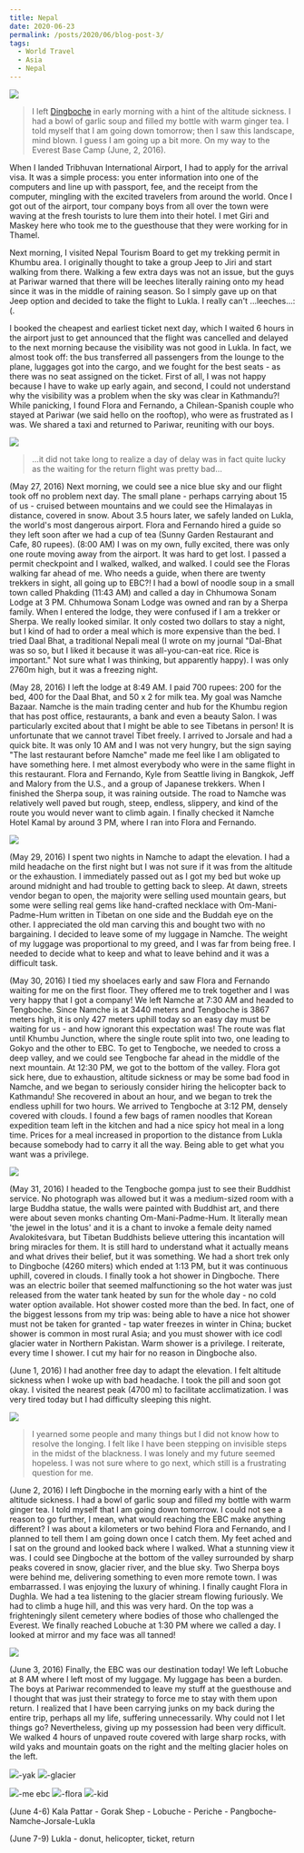 ```yaml
---
title: Nepal
date: 2020-06-23
permalink: /posts/2020/06/blog-post-3/
tags:
  - World Travel
  - Asia
  - Nepal
---
```


![](/photograph/nepal.khumbu.1.png)

>I left [Dingboche](https://goo.gl/maps/VJhhDz9UqBezfTvD9) in early morning with a hint of the altitude sickness. I had a bowl of garlic soup and filled my bottle with warm ginger tea. I told myself that I am going down tomorrow; then I saw this landscape, mind blown. I guess I am going up a bit more. On my way to the Everest Base Camp (June, 2, 2016).

When I landed Tribhuvan International Airport, I had to apply for the arrival visa. It was a simple process: you enter information into one of the computers and line up with passport, fee, and the receipt from the computer, mingling with the excited travelers from around the world. Once I got out of the airport, tour company boys from all over the town were waving at the fresh tourists to lure them into their hotel. I met Giri and Maskey here who took me to the guesthouse that they were working for in Thamel.

Next morning, I visited Nepal Tourism Board to get my trekking permit in Khumbu area. I originally thought to take a group Jeep to Jiri and start walking from there. Walking a few extra days was not an issue, but the guys at Pariwar warned that there will be leeches literally raining onto my head since it was in the middle of raining season. So I simply gave up on that Jeep option and decided to take the flight to Lukla. I really can't ...leeches...:(. 

I booked the cheapest and earliest ticket next day, which I waited 6 hours in the airport just to get announced that the flight was cancelled and delayed to the next morning because the visibility was not good in Lukla. In fact, we almost took off: the bus transferred all passengers from the lounge to the plane, luggages got into the cargo, and we fought for the best seats - as there was no seat assigned on the ticket. First of all, I was not happy because I have to wake up early again, and second, I could not understand why the visibility was a problem when the sky was clear in Kathmandu?! While panicking, I found Flora and Fernando, a Chilean-Spanish couple who stayed at Pariwar (we said hello on the rooftop), who were as frustrated as I was. We shared a taxi and returned to Pariwar, reuniting with our boys.

![](/photograph/nepal.khumbu.2.png)

>...it did not take long to realize a day of delay was in fact quite lucky as the waiting for the return flight was pretty bad... 

(May 27, 2016) Next morning, we could see a nice blue sky and our flight took off no problem next day. The small plane - perhaps carrying about 15 of us - cruised between mountains and we could see the Himalayas in distance, covered in snow. About 3.5 hours later, we safely landed on Lukla, the world's most dangerous airport. Flora and Fernando hired a guide so they left soon after we had a cup of tea (Sunny Garden Restaurant and Cafe, 80 rupees). (8:00 AM) I was on my own, fully excited, there was only one route moving away from the airport. It was hard to get lost. I passed a permit checkpoint and I walked, walked, and walked. I could see the Floras walking far ahead of me. Who needs a guide, when there are twenty trekkers in sight, all going up to EBC?! I had a bowl of noodle soup in a small town called Phakding (11:43 AM) and called a day in Chhumowa Sonam Lodge at 3 PM. Chhumowa Sonam Lodge was owned and ran by a Sherpa family. When I entered the lodge, they were confused if I am a trekker or Sherpa. We really looked similar. It only costed two dollars to stay a night, but I kind of had to order a meal which is more expensive than the bed. I tried Daal Bhat, a traditional Nepali meal (I wrote on my journal "Dal-Bhat was so so, but I liked it because it was all-you-can-eat rice. Rice is important." Not sure what I was thinking, but apparently happy). I was only 2760m high, but it was a freezing night.

(May 28, 2016) I left the lodge at 8:49 AM. I paid 700 rupees: 200 for the bed, 400 for the Daal Bhat, and 50 x 2 for milk tea. My goal was Namche Bazaar. Namche is the main trading center and hub for the Khumbu region that has post office, restaurants, a bank and even a beauty Salon. I was particularly excited about that I might be able to see Tibetans in person! It is unfortunate that we cannot travel Tibet freely. I arrived to Jorsale and had a quick bite. It was only 10 AM and I was not very hungry, but the sign saying "The last restaurant before Namche" made me feel like I am obligated to have something here. I met almost everybody who were in the same flight in this restaurant. Flora and Fernando, Kyle from Seattle living in Bangkok, Jeff and Malory from the U.S., and a group of Japanese trekkers. When I finished the Sherpa soup, it was raining outside. The road to Namche was relatively well paved but rough, steep, endless, slippery, and kind of the route you would never want to climb again. I finally checked it Namche Hotel Kamal by around 3 PM, where I ran into Flora and Fernando.

![](/photograph/nepal.khumbu.3.png)

(May 29, 2016) I spent two nights in Namche to adapt the elevation. I had a mild headache on the first night but I was not sure if it was from the altitude or the exhaustion. I immediately passed out as I got my bed but woke up around midnight and had trouble to getting back to sleep. At dawn, streets vendor began to open, the majority were selling used mountain gears, but some were selling real gems like hand-crafted necklace with Om-Mani-Padme-Hum written in Tibetan on one side and the Buddah eye on the other. I appreciated the old man carving this and bought two with no bargaining. I decided to leave some of my luggage in Namche. The weight of my luggage was proportional to my greed, and I was far from being free. I needed to decide what to keep and what to leave behind and it was a difficult task.

(May 30, 2016) I tied my shoelaces early and saw Flora and Fernando waiting for me on the first floor. They offered me to trek together and I was very happy that I got a company! We left Namche at 7:30 AM and headed to Tengboche. Since Namche is at 3440 meters and Tengboche is 3867 meters high, it is only 427 meters uphill today so an easy day must be waiting for us - and how ignorant this expectation was! The route was flat until Khumbu Junction, where the single route split into two, one leading to Gokyo and the other to EBC. To get to Tengboche, we needed to cross a deep valley, and we could see Tengboche far ahead in the middle of the next mountain. At 12:30 PM, we got to the bottom of the valley. Flora got sick here, due to exhaustion, altitude sickness or may be some bad food in Namche, and we began to seriously consider hiring the helicopter back to Kathmandu! She recovered in about an hour, and we began to trek the endless uphill for two hours. We arrived to Tengboche at 3:12 PM, densely covered with clouds. I found a few bags of ramen noodles that Korean expedition team left in the kitchen and had a nice spicy hot meal in a long time. Prices for a meal increased in proportion to the distance from Lukla because somebody had to carry it all the way. Being able to get what you want was a privilege. 

![](/photograph/nepal.khumbu.4.png)

(May 31, 2016) I headed to the Tengboche gompa just to see their Buddhist service. No photograph was allowed but it was a medium-sized room with a large Buddha statue, the walls were painted with Buddhist art, and there were about seven monks chanting Om-Mani-Padme-Hum. It literally mean 'the jewel in the lotus' and it is a chant to invoke a female deity named Avalokiteśvara, but Tibetan Buddhists believe uttering this incantation will bring miracles for them. It is still hard to understand what it actually means and what drives their belief, but it was something. We had a short trek only to Dingboche (4260 miters) which ended at 1:13 PM, but it was continuous uphill, covered in clouds. I finally took a hot shower in Dingboche. There was an electric boiler that seemed malfunctioning so the hot water was just released from the water tank heated by sun for the whole day - no cold water option available. Hot shower costed more than the bed. In fact, one of the biggest lessons from my trip was: being able to have a nice hot shower must not be taken for granted - tap water freezes in winter in China; bucket shower is common in most rural Asia; and you must shower with ice codl glacier water in Northern Pakistan. Warm shower is a privilege. I reiterate, every time I shower. I cut my hair for no reason in Dingboche also. 

(June 1, 2016) I had another free day to adapt the elevation. I felt altitude sickness when I woke up with bad headache. I took the pill and soon got okay. I visited the nearest peak (4700 m) to facilitate acclimatization. I was very tired today but I had difficulty sleeping this night.

![](/photograph/nepal.khumbu.6.png)
>  I yearned some people and many things but I did not know how to resolve the longing. I felt like I have been stepping on invisible steps in the midst of the blackness. I was lonely and my future seemed hopeless. I was not sure where to go next, which still is a frustrating question for me. 

(June 2, 2016) I left Dingboche in the morning early with a hint of the altitude sickness. I had a bowl of garlic soup and filled my bottle with warm ginger tea. I told myself that I am going down tomorrow. I could not see a reason to go further, I mean, what would reaching the EBC make anything different? I was about a kilometers or two behind Flora and Fernando, and I planned to tell them I am going down once I catch them. My feet ached and I sat on the ground and looked back where I walked. What a stunning view it was. I could see Dingboche at the bottom of the valley surrounded by sharp peaks covered in snow, glacier river, and the blue sky. Two Sherpa boys were behind me, delivering something to even more remote town. I was embarrassed. I was enjoying the luxury of whining. I finally caught Flora in Dughla.  We had a tea listening to the glacier stream flowing furiously.  We had to climb a huge hill, and this was very hard. On the top was a frighteningly silent cemetery where bodies of those who challenged the Everest. We finally reached Lobuche at 1:30 PM where we called a day. I looked at mirror and my face was all tanned! 

![](/photograph/nepal.khumbu.7.png)

(June 3, 2016) Finally, the EBC was our destination today! We left Lobuche at 8 AM where I left most of my luggage. My luggage has been a burden. The boys at Pariwar recommended to leave my stuff at the guesthouse and I thought that was just their strategy to force me to stay with them upon return. I realized that I have been carrying junks on my back during the entire trip, perhaps all my life, suffering unnecessarily. Why could not I let things go? Nevertheless, giving up my possession had been very difficult. We walked 4 hours of unpaved route covered with large sharp rocks, with wild yaks and mountain goats on the right and the melting glacier holes on the left. 

![](/photograph/nepal.khumbu.8.png)-yak
![](/photograph/nepal.khumbu.9.png)-glacier



![](/photograph/nepal.khumbu.10.png)-me ebc
![](/photograph/nepal.khumbu.11.png)-flora
![](/photograph/nepal.khumbu.12.png)-kid





(June 4-6) Kala Pattar - Gorak Shep - Lobuche - Periche - Pangboche-Namche-Jorsale-Lukla

(June 7-9) Lukla - donut, helicopter, ticket, return
















